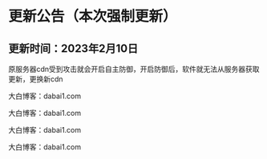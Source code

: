 # 更新公告（本次强制更新）
## 更新时间：2023年2月10日
原服务器cdn受到攻击就会开启自主防御，开启防御后，软件就无法从服务器获取更新，更换新cdn

大白博客：dabai1.com

大白博客：dabai1.com

大白博客：dabai1.com

大白博客：dabai1.com
